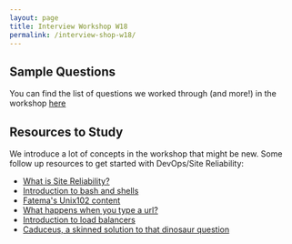 ```yaml
---
layout: page
title: Interview Workshop W18
permalink: /interview-shop-w18/
---
```


## Sample Questions
You can find the list of questions we worked through (and more!) in the workshop
[here](https://docs.google.com/document/d/1KG18PxzgbbecMTFzirJ9I1yUfnRVXvlymtcCGlKT_1w/edit?usp=sharing)

## Resources to Study
We introduce a lot of concepts in the workshop that might be new. Some follow up resources to get 
started with DevOps/Site Reliability:
  - [What is Site Reliability?](https://en.wikipedia.org/wiki/Site_reliability_engineering)
  - [Introduction to bash and shells](http://cs.lmu.edu/~ray/notes/bash/)
  - [Fatema's Unix102 content](http://csclub.uwaterloo.ca/~fhboxwal/unix102/unix102.html)
  - [What happens when you type a url?](http://edusagar.com/articles/view/70/What-happens-when-you-type-a-URL-in-browser)
  - [Introduction to load balancers](https://www.digitalocean.com/community/tutorials/what-is-load-balancing)
  - [Caduceus, a skinned solution to that dinosaur question](https://github.com/fboxwala/intro-git-py-workshop)
